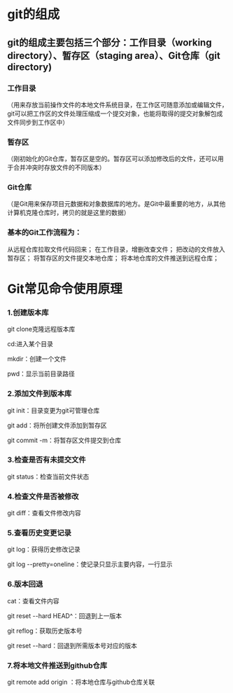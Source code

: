 # git的组成

## git的组成主要包括三个部分：工作目录（working directory）、暂存区（staging area）、Git仓库（git directory)

### 工作目录

（用来存放当前操作文件的本地文件系统目录，在工作区可随意添加或编辑文件，git可以把工作区的文件处理压缩成一个提交对象，也能将取得的提交对象解包成文件同步到工作区中）

### 暂存区

（刚初始化的Git仓库，暂存区是空的。暂存区可以添加修改后的文件，还可以用于合并冲突时存放文件的不同版本）

### Git仓库

（是Git用来保存项目元数据和对象数据库的地方。是Git中最重要的地方，从其他计算机克隆仓库时，拷贝的就是这里的数据）

### 基本的Git工作流程为：

从远程仓库拉取文件代码回来；
在工作目录，增删改查文件；
把改动的文件放入暂存区；
将暂存区的文件提交本地仓库；
将本地仓库的文件推送到远程仓库；

# Git常见命令使用原理

### 1.创建版本库

git clone克隆远程版本库

cd:进入某个目录

 mkdir：创建一个文件 

pwd：显示当前目录路径

### 2.添加文件到版本库

git init：目录变更为git可管理仓库

git add：将所创建文件添加到暂存区

git commit -m：将暂存区文件提交到仓库

### 3.检查是否有未提交文件

git status：检查当前文件状态

### 4.检查文件是否被修改

git diff：查看文件修改内容

### 5.查看历史变更记录

git log：获得历史修改记录

git log --pretty=oneline：使记录只显示主要内容，一行显示

### 6.版本回退

cat：查看文件内容

git reset --hard HEAD^：回退到上一版本

git reflog：获取历史版本号

git reset --hard：回退到所需版本号对应的版本

### 7.将本地文件推送到github仓库

git remote add origin ：将本地仓库与github仓库关联





